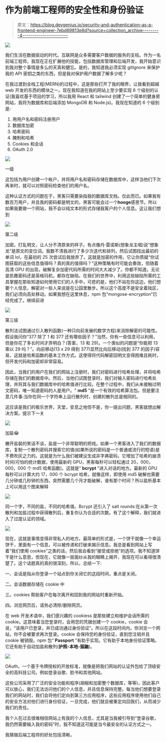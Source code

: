 # 作为前端工程师的安全性和身份验证

> 原文：<https://blog.devgenius.io/security-and-authentication-as-a-frontend-engineer-7ebd69813e8d?source=collection_archive---------4----------------------->

![](img/5c9063b192336ec0c819d1c5acfb6ea7.png)

我们生活在数据驱动的时代。互联网是众多需要客户数据的服务的支柱。作为一名前端工程师，我现在正在扩展他的技能，包括数据库管理和后端开发，我开始意识到我对整个事情是多么的天真和健忘。是的，我知道我必须实现 gitIgnore 来保护我的 API 密钥之类的东西，但是我对保护用户数据了解多少呢？

在我过渡到全栈工程(MERN)的过程中，这是那些打开了我的眼界，让我看到超越 web 开发的东西的模块之一。现在我知道在我的网站上至少要实现 6 个级别的认证(我喜欢基于项目的学习，所以我用 React 和 tailwind 创建了一个简单的健身房网站，我将为数据库和后端添加 MongoDB 和 Node.js)。我现在知道的 6 个级别是:

1.  用用户名和密码注册用户
2.  数据库加密
3.  哈希密码
4.  腌制和哈希
5.  Cookies 和会话
6.  OAuth 2.0

![](img/633b8fba75e46c44318f9ab1ef7bc900.png)

一级

这包括为用户创建一个帐户，并将用户名和密码存储在数据库中，这样当他们下次再来时，就可以对照密码检查他们的用户名。

这种认证方式的问题在于，黑客只需要染指我的数据库文档，仅此而已。如果我有数百万用户，并且我的密码都是明文的，黑客可能会过一个**hooge**感恩节。所以如果我要做一个网站，我不会以纯文本的形式存储我客户的个人信息。这让我们想到

![](img/d924d146a12228962bbc00442ad4442f.png)

第二级

加密。打乱明文，让人分不清原来的样子。有点像丹·雷诺斯(想象龙主唱)说“想象龙”是原文的变位词。我数不清我进行了多少次迭代和排列，然后试图找出最初的单词 lol，在最初的 25 次尝试后我放弃了。这就是加密的作用，它让你质疑“你试图获取的这些信息值得吗？真的真的值得吗？”这种策略有时可能会奏效，但随着高清 GPU 的出现，破解复杂加密代码所需的时间大大减少了。你都不知道。无论是凯撒密码还是英格玛机，都存在缺陷，在我们的世界中，利用这些缺陷所需的工具掌握在那些知道如何使用它们的人手中，可悲的是，他们不站在你这边，他们想要个人信息，解密对一些人来说是在公园里散步。所以这个高度不是安全着陆区，我们必须向高处移动。如果我想在这里休息，npm 包“mongose-encryption”已经完成了。继续前进

![](img/d98352d6fd489366aba75a7c66372052.png)

第三级

散列法试图通过引入散列函数(一种只向前发展的数学方程)来消除解密的可能性。假设我问你“377 除了 1 和 377 还有哪些因子？”当然，你有一些信息可以利用，但是你花了多长时间才弄明白？(答案，13 和 29)。一个类似的问题是“你能把 13 乘以 29 吗？”。向前移动(13 x 29 得到 377)显然比向后移动(找到 377 的因子)容易，这就是哈希函数的基本工作方式。这使得将代码解密回明文变得困难且耗时，但开发代码和加密却非常容易。

因此，当我们的用户在我们的网站上注册时，我们对密码进行哈希处理，并将哈希存储在我们的数据库中。然后，当他们试图登录时，我们对输入密码进行哈希处理，并将其与我们数据库中的哈希值进行比较。在整个过程中，我们从未接触过明文密码，唯一知道密码的人是用户。" **md5** "是一个有效的哈希算法包。但是要注意几件事:当你在同一个字符串上运行散列时，创建的散列总是相同的。

这应该是我们的极乐世界，天堂，安息之地但不是，你一提出问题，黑客就想出解决方案。提示下一关

![](img/c2dfc0e7908b8885cf1e0069f176c04e.png)

加盐😂

撇开盐裴的笑话不谈，盐是一个非常聪明的把戏。如果一个黑客进入了我们的数据库，复制一个散列密码并搜索它的值(如果所说的密码是一个普通或流行的短语)是不费吹灰之力的。这就是为什么我们被建议生成非字典密码，它增加了哈希的崩溃时间(可怕的统计数据，使用最新的 GPU，黑客每秒可以轻松通过 20，000，000，000 个 md5 哈希函数)。这就是“ **bcrypt** ”进入对话的地方。最新的 GPU 每秒可以计算大约 17，000 个 bcrypt 哈希，就像这样，即使用 md5 破解也需要几分钟或几秒钟的东西，突然需要几个月才能破解，谁有那个时间？所以盐析基本上可以用这个图来解释

![](img/38dd264450748e6c6faed47ee89f1e2a.png)

同一个字，不同的盐，不同的哈希值。Bcrypt 还引入了 salt rounds:在从第一次散列和加盐过程中获得散列后，重复你认为合适的次数。有了这个解释，我们就进入了过度认证的领域。

![](img/6f6cf3584d55c4deaf29840ab137e34d.png)

现在，这就是事情变得非常私人的地方。最简单的形式是，一个饼干就像一个幸运饼干，里面有一个信息，可以被传递和打破来揭示信息。我总是看到网站上写着“我们使用 cookies”之类的话，然后我会看到“接受或拒绝”的选项。我不知道饼干是什么意思，但现在，它就像一层面纱从我的眼睛上揭开，我现在可以看得很清楚了。这个话题真的真的很深刻，所以，总结一下:

一、会话是指从你登录一个站点到你关闭它的这段时间，重点是关闭。

二。会话数据存储在 cookie 中

三。cookies 帮助客户在每次离开和回到我的网站时重新开始。

四。浏览网页后，请务必清除/删除网页。

在 web 开发术语中，我们感兴趣的 cookiess 是那些建立和维护会话所需的 cookie。这意味着当您登录时，会用您的凭据创建一个 cookie，cookie 会说，“该用户已登录，并已成功通过身份验证”。所以在这段时间内，你浏览一个网站，你不会被要求再次登录。cookie 会保持您的身份验证，直到您注销并且 cookie 被销毁。npm 包“ **Passport** ”有助于实现。它有助于本地身份验证策略。它还有助于自动加盐和散列(**护照-本地-猫鼬**)。

![](img/2fadf51fe35c6b89a56f80b2b963ee2d.png)

OAuth，一个基于令牌授权的开放标准，就像是把我们网站的认证外包给了顶级安全的高科技公司。例如登录谷歌、脸书和其他网站。

这些公司采用了广泛的安全功能和程序(胡椒和加密整个数据库，等等)，因此客户可以放心，我们无法访问他们的个人信息，并且信息保持完整。每当他们想要登录我们的网站时，我们会将他们定向到第三方应用程序，这些应用程序使用他们自己的安全方法对他们进行身份验证，一旦完成，他们就会被重定向回我们，从而减少我们的责任。

我个人在过去很难相信网站上有我的个人信息，尤其是当我被引导到“登录谷歌，我仍然需要输入我的密码”时，我不知道这可能是当今最安全的认证方式之一。

我猜做后端工程师的好处包括清晰。